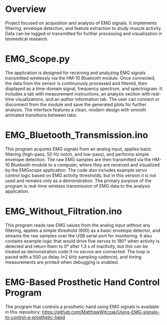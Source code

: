 # Overview
Project focused on acquisition and analysis of EMG signals. It implements filtering, envelope detection, and feature extraction to study muscle activity. Data can be logged or transmitted for further processing and visualization in biomedical research.

# EMG_Scope.py
The application is designed for receiving and analyzing EMG signals transmitted wirelessly via the HM-10 Bluetooth module. Once connected, the data from the sensor is continuously processed and filtered, then displayed as a time-domain signal, frequency spectrum, and spectrogram. It includes a tab with measurement instructions, an analysis section with real-time visualizations, and an author information tab. The user can connect or disconnect from the module and save the generated plots for further analysis. The interface features a clean, modern design with smooth animated transitions between tabs.

# EMG_Bluetooth_Transmission.ino
This program acquires EMG signals from an analog input, applies basic filtering (high-pass, 50 Hz notch, and low-pass), and performs simple envelope detection. The raw EMG samples are then transmitted via the HM-10 Bluetooth module to a computer, where they are received and visualized by the EMGscope application. The code also includes example servo control logic based on EMG activity thresholds, but in this version it is not used and remains only as a demonstration. The primary purpose of the program is real-time wireless transmission of EMG data to the analysis application.

# EMG_Without_Filtration.ino
This program reads raw EMG values from the analog input without any filtering, applies a simple threshold (600) as a basic envelope detector, and streams the raw samples over the USB serial port for monitoring. It also contains example logic that would drive five servos to 180° when activity is detected and return them to 0° after 1.3 s of inactivity, but this can be treated as demonstration code if no servos are connected. The loop is paced with a 500 µs delay (≈2 kHz sampling cadence), and timing measurements are printed when debugging is enabled.

# EMG-Based Prosthetic Hand Control Program
The program that controls a prosthetic hand using EMG signals is available in this repository: https://github.com/MatthewWitczak/Using-EMG-signals-to-control-a-prosthetic-hand
